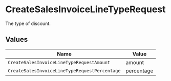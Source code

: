 # CreateSalesInvoiceLineTypeRequest

The type of discount.


## Values

| Name                                          | Value                                         |
| --------------------------------------------- | --------------------------------------------- |
| `CreateSalesInvoiceLineTypeRequestAmount`     | amount                                        |
| `CreateSalesInvoiceLineTypeRequestPercentage` | percentage                                    |